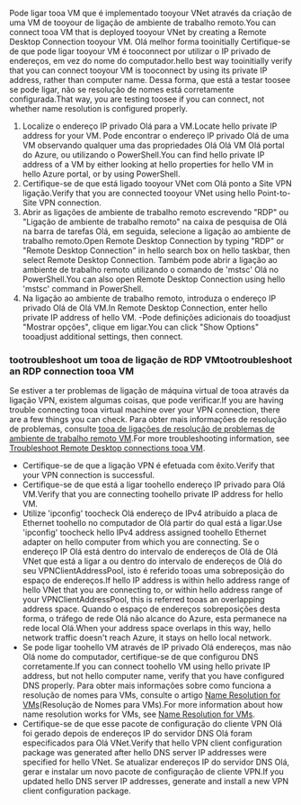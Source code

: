 <span data-ttu-id="bb211-101">Pode ligar tooa VM que é implementado tooyour VNet através da criação de uma VM de tooyour de ligação de ambiente de trabalho remoto.</span><span class="sxs-lookup"><span data-stu-id="bb211-101">You can connect tooa VM that is deployed tooyour VNet by creating a Remote Desktop Connection tooyour VM.</span></span> <span data-ttu-id="bb211-102">Olá melhor forma tooinitially Certifique-se de que pode ligar tooyour VM é tooconnect por utilizar o IP privado de endereços, em vez do nome do computador.</span><span class="sxs-lookup"><span data-stu-id="bb211-102">hello best way tooinitially verify that you can connect tooyour VM is tooconnect by using its private IP address, rather than computer name.</span></span> <span data-ttu-id="bb211-103">Dessa forma, que está a testar toosee se pode ligar, não se resolução de nomes está corretamente configurada.</span><span class="sxs-lookup"><span data-stu-id="bb211-103">That way, you are testing toosee if you can connect, not whether name resolution is configured properly.</span></span> 

1. <span data-ttu-id="bb211-104">Localize o endereço IP privado Olá para a VM.</span><span class="sxs-lookup"><span data-stu-id="bb211-104">Locate hello private IP address for your VM.</span></span> <span data-ttu-id="bb211-105">Pode encontrar o endereço IP privado Olá de uma VM observando qualquer uma das propriedades Olá Olá VM Olá portal do Azure, ou utilizando o PowerShell.</span><span class="sxs-lookup"><span data-stu-id="bb211-105">You can find hello private IP address of a VM by either looking at hello properties for hello VM in hello Azure portal, or by using PowerShell.</span></span>
2. <span data-ttu-id="bb211-106">Certifique-se de que está ligado tooyour VNet com Olá ponto a Site VPN ligação.</span><span class="sxs-lookup"><span data-stu-id="bb211-106">Verify that you are connected tooyour VNet using hello  Point-to-Site VPN connection.</span></span> 
3. <span data-ttu-id="bb211-107">Abrir as ligações de ambiente de trabalho remoto escrevendo "RDP" ou "Ligação de ambiente de trabalho remoto" na caixa de pesquisa de Olá na barra de tarefas Olá, em seguida, selecione a ligação ao ambiente de trabalho remoto.</span><span class="sxs-lookup"><span data-stu-id="bb211-107">Open Remote Desktop Connection by typing "RDP" or "Remote Desktop Connection" in hello search box on hello taskbar, then select Remote Desktop Connection.</span></span> <span data-ttu-id="bb211-108">Também pode abrir a ligação ao ambiente de trabalho remoto utilizando o comando de 'mstsc' Olá no PowerShell.</span><span class="sxs-lookup"><span data-stu-id="bb211-108">You can also open Remote Desktop Connection using hello 'mstsc' command in PowerShell.</span></span> 
3. <span data-ttu-id="bb211-109">Na ligação ao ambiente de trabalho remoto, introduza o endereço IP privado Olá de Olá VM.</span><span class="sxs-lookup"><span data-stu-id="bb211-109">In Remote Desktop Connection, enter hello private IP address of hello VM.</span></span> <span data-ttu-id="bb211-110">-Pode definições adicionais do tooadjust "Mostrar opções", clique em ligar.</span><span class="sxs-lookup"><span data-stu-id="bb211-110">You can click "Show Options" tooadjust additional settings, then connect.</span></span>

### <a name="tootroubleshoot-an-rdp-connection-tooa-vm"></a><span data-ttu-id="bb211-111">tootroubleshoot um tooa de ligação de RDP VM</span><span class="sxs-lookup"><span data-stu-id="bb211-111">tootroubleshoot an RDP connection tooa VM</span></span>

<span data-ttu-id="bb211-112">Se estiver a ter problemas de ligação de máquina virtual de tooa através da ligação VPN, existem algumas coisas, que pode verificar.</span><span class="sxs-lookup"><span data-stu-id="bb211-112">If you are having trouble connecting tooa virtual machine over your VPN connection, there are a few things you can check.</span></span> <span data-ttu-id="bb211-113">Para obter mais informações de resolução de problemas, consulte [tooa de ligações de resolução de problemas de ambiente de trabalho remoto VM](../articles/virtual-machines/windows/troubleshoot-rdp-connection.md).</span><span class="sxs-lookup"><span data-stu-id="bb211-113">For more troubleshooting information, see [Troubleshoot Remote Desktop connections tooa VM](../articles/virtual-machines/windows/troubleshoot-rdp-connection.md).</span></span>

- <span data-ttu-id="bb211-114">Certifique-se de que a ligação VPN é efetuada com êxito.</span><span class="sxs-lookup"><span data-stu-id="bb211-114">Verify that your VPN connection is successful.</span></span>
- <span data-ttu-id="bb211-115">Certifique-se de que está a ligar toohello endereço IP privado para Olá VM.</span><span class="sxs-lookup"><span data-stu-id="bb211-115">Verify that you are connecting toohello private IP address for hello VM.</span></span>
- <span data-ttu-id="bb211-116">Utilize 'ipconfig' toocheck Olá endereço de IPv4 atribuído a placa de Ethernet toohello no computador de Olá partir do qual está a ligar.</span><span class="sxs-lookup"><span data-stu-id="bb211-116">Use 'ipconfig' toocheck hello IPv4 address assigned toohello Ethernet adapter on hello computer from which you are connecting.</span></span> <span data-ttu-id="bb211-117">Se o endereço IP Olá está dentro do intervalo de endereços de Olá de Olá VNet que está a ligar a ou dentro do intervalo de endereços de Olá do seu VPNClientAddressPool, isto é referido tooas uma sobreposição do espaço de endereços.</span><span class="sxs-lookup"><span data-stu-id="bb211-117">If hello IP address is within hello address range of hello VNet that you are connecting to, or within hello address range of your VPNClientAddressPool, this is referred tooas an overlapping address space.</span></span> <span data-ttu-id="bb211-118">Quando o espaço de endereços sobreposições desta forma, o tráfego de rede Olá não alcance do Azure, esta permanece na rede local Olá.</span><span class="sxs-lookup"><span data-stu-id="bb211-118">When your address space overlaps in this way, hello network traffic doesn't reach Azure, it stays on hello local network.</span></span>
- <span data-ttu-id="bb211-119">Se pode ligar toohello VM através de IP privado Olá endereços, mas não Olá nome do computador, certifique-se de que configurou DNS corretamente.</span><span class="sxs-lookup"><span data-stu-id="bb211-119">If you can connect toohello VM using hello private IP address, but not hello computer name, verify that you have configured DNS properly.</span></span> <span data-ttu-id="bb211-120">Para obter mais informações sobre como funciona a resolução de nomes para VMs, consulte o artigo [Name Resolution for VMs](../articles/virtual-network/virtual-networks-name-resolution-for-vms-and-role-instances.md)(Resolução de Nomes para VMs).</span><span class="sxs-lookup"><span data-stu-id="bb211-120">For more information about how name resolution works for VMs, see [Name Resolution for VMs](../articles/virtual-network/virtual-networks-name-resolution-for-vms-and-role-instances.md).</span></span>
- <span data-ttu-id="bb211-121">Certifique-se de que esse pacote de configuração do cliente VPN Olá foi gerado depois de endereços IP do servidor DNS Olá foram especificados para Olá VNet.</span><span class="sxs-lookup"><span data-stu-id="bb211-121">Verify that hello VPN client configuration package was generated after hello DNS server IP addresses were specified for hello VNet.</span></span> <span data-ttu-id="bb211-122">Se atualizar endereços IP do servidor DNS Olá, gerar e instalar um novo pacote de configuração de cliente VPN.</span><span class="sxs-lookup"><span data-stu-id="bb211-122">If you updated hello DNS server IP addresses, generate and install a new VPN client configuration package.</span></span>
